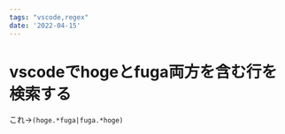 ```yaml
---
tags: "vscode,regex"
date: '2022-04-15'
---
```


# vscodeでhogeとfuga両方を含む行を検索する

これ→`(hoge.*fuga|fuga.*hoge)`
